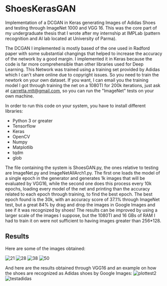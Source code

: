 # ShoesKerasGAN
Implementation of a DCGAN in Keras generating Images of Adidas Shoes and testing through ImageNet 1000 and VGG 16. 
This was the core part of my undergraduate thesis that I wrote after my internship at IMPLab (pattern recognition and AI lab located at University of Parma).

The DCGAN I implemented is mostly based of the one used in Radford paper with some substantial changings that helped to increase the accuracy of the network by a good margin. I implemented it in Keras because the code is far more comprehensible than other libraries used for Deep Learning.
This Network was trained using a training set provided by Adidas which I can't share online due to copyright issues. So you need to train the newtork on your own dataset. If you want, I can email you the training model I got through training the net on a 1080TI for 200k iterations, just ask at carretta.mtt@gmail.com, so you can run the "ImageNet" tests on your own machine. 

In order to run this code on your system, you have to install different libraries:
- Python 3 or greater
- Tensorflow
- Keras
- OpenCV
- Numpy
- Matplotlib
- tqdm
- glob

The file containing the system is ShoesGAN.py, the ones relative to testing are ImageNet.py and ImageNetAllArch1.py. The first one loads the model of a single epoch in the generator and generates 1k images that will be evaluated by VGG16, while the second one does this process every 10k epochs, loading every model of the net and printing than the accuracy related to each epoch through training, to find the best epoch.
The best epoch found is the 30k, with an accuracy score of 37.1% through ImageNet test, but a great 84% by drag and drop the images in Google Images and see if it was recognized by shoes! 
The results can be improved by using a larger scale of the images I suppose, but the 1080TI and 16 GBs of RAM I had to train it on were not sufficient to having images greater than 256*128.

## Results
Here are some of the images obtained:


![21](https://user-images.githubusercontent.com/20916106/48858625-2b3f3f80-edbc-11e8-9d45-06d2c701f066.png)
![28](https://user-images.githubusercontent.com/20916106/48858659-398d5b80-edbc-11e8-937e-857eb5408c7d.png)
![38](https://user-images.githubusercontent.com/20916106/48858663-3d20e280-edbc-11e8-82eb-1961b13f8181.png)
![50](https://user-images.githubusercontent.com/20916106/48858666-3f833c80-edbc-11e8-9ab0-549531341710.png)

And here are the results obtained through VGG16 and an example on how the shoes are recognized as Adidas shoes by Google Images:
![plottest2](https://user-images.githubusercontent.com/20916106/48858671-43af5a00-edbc-11e8-80c5-eed53b7fed05.png)
![testadidas](https://user-images.githubusercontent.com/20916106/48858672-43af5a00-edbc-11e8-85d5-054e9e7b4a27.png)

